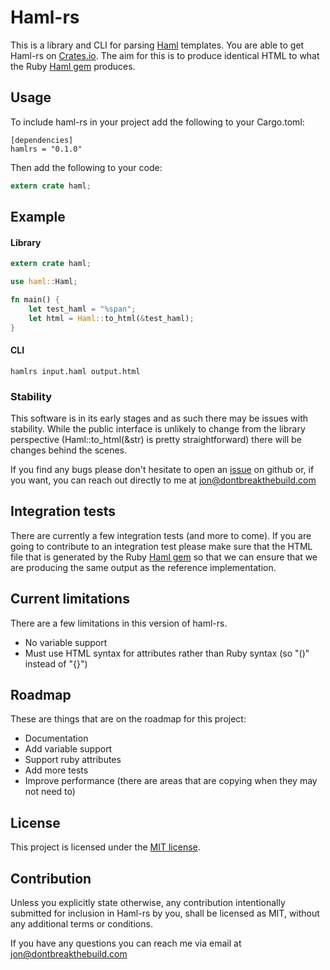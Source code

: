 # Haml-rs

This is a library and CLI for parsing [Haml](http://haml.info/) templates. You are able to get Haml-rs on [Crates.io](https://crates.io/crates/hamlrs). The aim for this is to produce identical HTML to what the Ruby [Haml gem](https://rubygems.org/gems/haml) produces.

## Usage

To include haml-rs in your project add the following to your Cargo.toml:

```
[dependencies]
hamlrs = "0.1.0"
```
Then add the following to your code:

```rust
extern crate haml;
```
## Example

#### Library
```rust
extern crate haml;

use haml::Haml;

fn main() {
    let test_haml = "%span";
    let html = Haml::to_html(&test_haml);
}
```

#### CLI

`hamlrs input.haml output.html`


### Stability

This software is in its early stages and as such there may be issues with stability. While the public interface is unlikely to change from the library perspective (Haml::to_html(&str) is pretty straightforward) there will be changes behind the scenes.

If you find any bugs please don't hesitate to open an [issue](https://github.com/jhartwell/haml-rs/issues) on github or, if you want, you can reach out directly to me at jon@dontbreakthebuild.com


## Integration tests

There are currently a few integration tests (and more to come). If you are going to contribute to an integration test please make sure that the HTML file that is generated by the Ruby [Haml gem](https://rubygems.org/gems/haml) so that we can ensure that we are producing the same output as the reference implementation.

## Current limitations

There are a few limitations in this version of haml-rs. 

  * No variable support
  * Must use HTML syntax for attributes rather than Ruby syntax (so "()" instead of "{}")


## Roadmap

These are things that are on the roadmap for this project:

  * Documentation
  * Add variable support
  * Support ruby attributes
  * Add more tests
  * Improve performance (there are areas that are copying when they may not need to)


## License

This project is licensed under the [MIT license](https://github.com/jhartwell/haml-rs/blob/master/LICENSE).

## Contribution

Unless you explicitly state otherwise, any contribution intentionally submitted for inclusion in Haml-rs by you, shall be licensed as MIT, without any additional terms or conditions.


If you have any questions you can reach me via email at jon@dontbreakthebuild.com